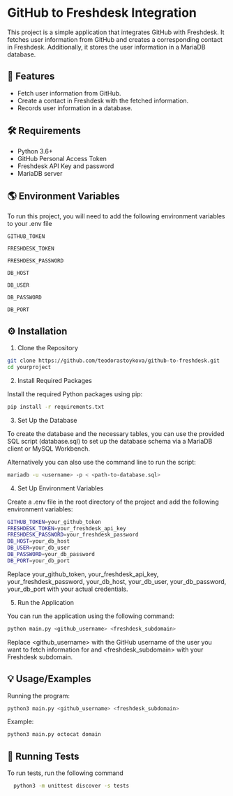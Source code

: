 
# GitHub to Freshdesk Integration

This project is a simple application that integrates GitHub with Freshdesk. It fetches user information from GitHub and creates a corresponding contact in Freshdesk. Additionally, it stores the user information in a MariaDB database.

## 🚀 Features

- Fetch user information from GitHub.
- Create a contact in Freshdesk with the fetched information.
- Records user information in a database.


## 🛠️ Requirements

- Python 3.6+
- GitHub Personal Access Token
- Freshdesk API Key and password
- MariaDB server

## 🌎 Environment Variables

To run this project, you will need to add the following environment variables to your .env file

`GITHUB_TOKEN`

`FRESHDESK_TOKEN`

`FRESHDESK_PASSWORD`

`DB_HOST`

`DB_USER`

`DB_PASSWORD`

`DB_PORT`


## ⚙️ Installation

1. Clone the Repository

```bash
git clone https://github.com/teodorastoykova/github-to-freshdesk.git
cd yourproject
```

2. Install Required Packages

Install the required Python packages using pip:

```bash
pip install -r requirements.txt
```

3. Set Up the Database

To create the database and the necessary tables, you can use the provided SQL script (database.sql) to set up the database schema via a MariaDB client or MySQL Workbench. 

Alternatively you can also use the command line to run the script:

```bash
mariadb -u <username> -p < <path-to-database.sql>
```
4. Set Up Environment Variables

Create a .env file in the root directory of the project and add the following environment variables:

```bash
GITHUB_TOKEN=your_github_token
FRESHDESK_TOKEN=your_freshdesk_api_key
FRESHDESK_PASSWORD=your_freshdesk_password
DB_HOST=your_db_host
DB_USER=your_db_user
DB_PASSWORD=your_db_password
DB_PORT=your_db_port
```

Replace your_github_token, your_freshdesk_api_key, your_freshdesk_password, your_db_host, your_db_user, your_db_password, your_db_port with your actual credentials.

5. Run the Application

You can run the application using the following command:

```bash
python main.py <github_username> <freshdesk_subdomain>
```
Replace <github_username> with the GitHub username of the user you want to fetch information for and <freshdesk_subdomain> with your Freshdesk subdomain.
    
## 💡 Usage/Examples

Running the program:

```bash
python3 main.py <github_username> <freshdesk_subdomain>
```

Example:

```bash
python3 main.py octocat domain
```

## 🧪 Running Tests

To run tests, run the following command

```bash
  python3 -m unittest discover -s tests
```

